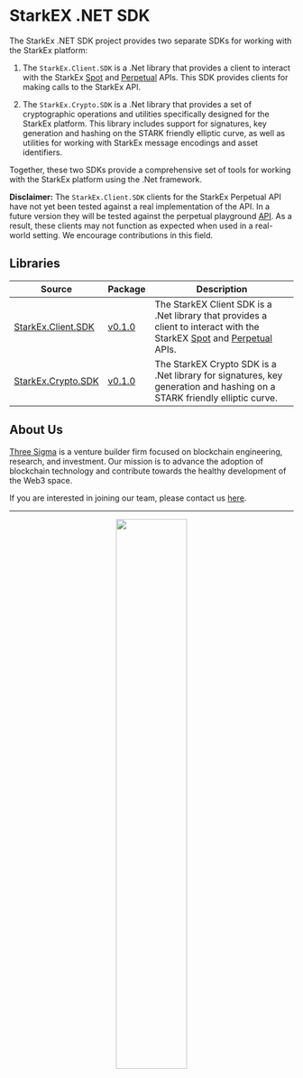 # StarkEX .NET SDK

The StarkEx .NET SDK project provides two separate SDKs for working with the StarkEx platform:

1. The `StarkEx.Client.SDK` is a .Net library that provides a client to interact with the StarkEx [Spot](https://starkware.co/starkex-restapi-v4/gateway.html) and [Perpetual](https://starkware.co/starkex-perpetual-api-v2/gateway.html) APIs.
   This SDK provides clients for making calls to the StarkEx API.

2. The `StarkEx.Crypto.SDK` is a .Net library that provides a set of cryptographic operations and utilities specifically designed for the StarkEx platform.
   This library includes support for signatures, key generation and hashing on the STARK friendly elliptic curve, as well as utilities for working with StarkEx message encodings and asset identifiers.

Together, these two SDKs provide a comprehensive set of tools for working with the StarkEx platform using the .Net framework.

**Disclaimer:** The `StarkEx.Client.SDK` clients for the StarkEx Perpetual API have not yet been tested against a real implementation of the API.
In a future version they will be tested against the perpetual playground [API](https://perpetual-playground-v2.starkex.co).
As a result, these clients may not function as expected when used in a real-world setting.
We encourage contributions in this field.

## Libraries
| Source                                                                                                     | Package                                                                                     | Description                                                                                                                                                                                                                                 |
|------------------------------------------------------------------------------------------------------------|---------------------------------------------------------------------------------------------|---------------------------------------------------------------------------------------------------------------------------------------------------------------------------------------------------------------------------------------------|
| [StarkEx.Client.SDK](https://github.com/threesigmaxyz/starkex-dotnet-sdk/tree/main/src/StarkEx.Client.SDK) | [v0.1.0](https://github.com/threesigmaxyz/starkex-dotnet-sdk/pkgs/nuget/StarkEx.Client.SDK) | The StarkEX Client SDK is a .Net library that provides a client to interact with the StarkEX [Spot](https://starkware.co/starkex-restapi-v4/gateway.html) and [Perpetual](https://starkware.co/starkex-perpetual-api-v2/gateway.html) APIs. |
| [StarkEx.Crypto.SDK](https://github.com/threesigmaxyz/starkex-dotnet-sdk/tree/main/src/StarkEx.Crypto.SDK) | [v0.1.0](https://github.com/threesigmaxyz/starkex-dotnet-sdk/pkgs/nuget/StarkEx.Crypto.SDK) | The StarkEX Crypto SDK is a .Net library for signatures, key generation and hashing on a STARK friendly elliptic curve.                                                                                                                     |

## About Us
[Three Sigma](https://threesigma.xyz/) is a venture builder firm focused on blockchain engineering, research, and investment. Our mission is to advance the adoption of blockchain technology and contribute towards the healthy development of the Web3 space.

If you are interested in joining our team, please contact us [here](mailto:info@threesigma.xyz).

---

<p align="center">
    <a href="https://threesigma.xyz" target="_blank">
        <img src="https://threesigma.xyz/_next/image?url=%2F_next%2Fstatic%2Fmedia%2Fthree-sigma-labs-research-capital-white.0f8e8f50.png&w=2048&q=75" width="50%" />
    </a>
</p>
